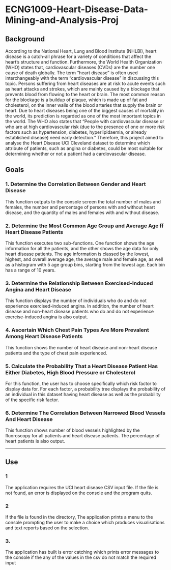 # ECNG1009-Heart-Disease-Data-Mining-and-Analysis-Proj

## Background

According to the National Heart, Lung and Blood Institute (NHLBI), heart disease is a catch-all phrase for a variety of conditions that affect the heart’s structure and function. Furthermore, the World Health 
Organization (WHO) states that, cardiovascular diseases (CVDs) are the number one cause of death globally. The term “heart disease” is often used interchangeably with the term “cardiovascular disease” in 
discussing this topic. Persons suffering from heart diseases are at risk to acute events such as heart attacks and strokes, which are mainly caused by a blockage that prevents blood from flowing to the heart or 
brain. The most common reason for the blockage is a buildup of plaque, which is made up of fat and cholesterol, on the inner walls of the blood arteries that supply the brain or heart. Due to heart diseases 
being one of the biggest causes of mortality in the world, its prediction is regarded as one of the most important topics in the world. The WHO also states that “People with cardiovascular disease or who are at 
high cardiovascular risk (due to the presence of one or more risk factors such as hypertension, diabetes, hyperlipidaemia, or already established disease) need early detection.” Therefore, this project aimed to 
analyse the Heart Disease UCI Cleveland dataset to determine which attribute of patients, such as angina or diabetes, could be most suitable for determining whether or not a patient had a cardiovascular disease.

## Goals

### 1. Determine the Correlation Between Gender and Heart Disease
This function outputs to the console screen the total number of males and females, the number and percentage of persons with and without heart disease, and the quantity of males and females with and without 
disease.

### 2. Determine the Most Common Age Group and Average Age ff Heart Disease Patients
This function executes two sub-functions. One function shows the age information for all the patients, and the other shows the age data for only heart disease patients. The age information is classed by the 
lowest, highest, and overall average age, the average male and female age, as well as a histogram with 5 age group bins, starting from the lowest age. Each bin has a range of 10 years.

### 3. Determine the Relationship Between Exercised-Induced Angina and Heart Disease
This function displays the number of individuals who do and do not experience exercised-induced angina. In addition, the number of heart disease and non-heart disease patients who do and do not experience 
exercise-induced angina is also output.

### 4. Ascertain Which Chest Pain Types Are More Prevalent Among Heart Disease Patients
This function shows the number of heart disease and non-heart disease patients and the type of chest pain experienced.

### 5. Calculate the Probability That a Heart Disease Patient Has Either Diabetes, High Blood Pressure or Cholesterol
For this function, the user has to choose specifically which risk factor to display data for. For each factor, a probability tree displays the probability of an individual in this dataset having heart disease as 
well as the probability of the specific risk factor.

### 6. Determine The Correlation Between Narrowed Blood Vessels And Heart Disease
This function shows number of blood vessels highlighted by the fluoroscopy for all patients and heart disease patients. The percentage of heart patients is also output.

------

## Use

### 1
The application requires the UCI heart disease CSV input file. If the file is not found, an error is displayed on the console and the program quits.

### 2
If the file is found in the directory, The application prints a menu to the console prompting the user to make a choice which produces visualisations and text reports based on the selection.

### 3.
The application has built is error catching which prints error messages to the console if the any of the values in the csv do not match the required input

